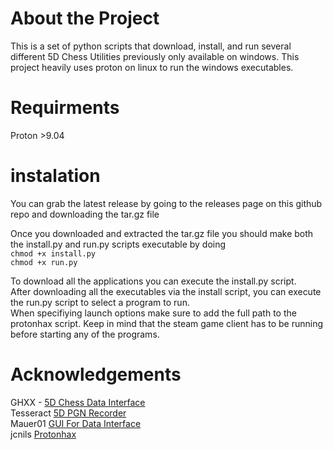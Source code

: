 # About the Project
This is a set of python scripts that download, install, and run several different 5D Chess Utilities previously only available on windows. 
This project heavily uses proton on linux to run the windows executables.  
# Requirments

Proton >9.04

# instalation
You can grab the latest release by going to the releases page on this github repo and downloading the tar.gz file  

Once you downloaded and extracted the tar.gz file you should make both the install.py and run.py scripts executable by doing  
```chmod +x install.py```  
```chmod +x run.py```  

To download all the applications you can execute the install.py script.  
After downloading all the executables via the install script, you can execute the run.py script to select a program to run.  
When specifiying launch options make sure to add the full path to the protonhax script. 
Keep in mind that the steam game client has to be running before starting any of the programs.  

# Acknowledgements
GHXX - [5D Chess Data Interface](https://github.com/GHXX/FiveDChessDataInterface)  
Tesseract [5D PGN Recorder](https://github.com/penteract/5D-PGN-Recorder)  
Mauer01 [GUI For Data Interface](https://github.com/mauer01/gui-for-5dchess-datainterface)  
jcnils [Protonhax](https://github.com/jcnils/protonhax)

